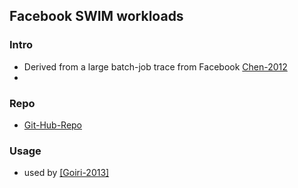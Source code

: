 Facebook SWIM workloads
---


### Intro
- Derived from a large batch-job trace from Facebook [Chen-2012](http://www.odbms.org/2014/03/statistical-workload-injector-mapreduce-swim/)
- 

### Repo
- [Git-Hub-Repo](https://github.com/SWIMProjectUCB/SWIM)

### Usage
- used by [[Goiri-2013]](https://github.com/hxwang/Seminar/blob/master/Paper-Summary/GoiriIK13_Designing-and-Managing-Datacenters-Powered-by-Renewable-Energy.md)

